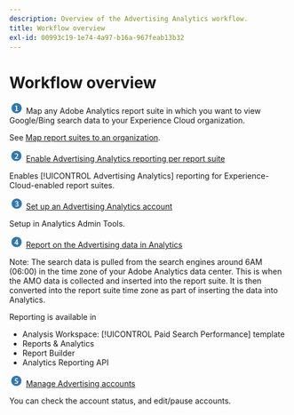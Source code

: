```yaml
---
description: Overview of the Advertising Analytics workflow.
title: Workflow overview
exl-id: 00993c19-1e74-4a97-b16a-967feab13b32
---
```

# Workflow overview

![](assets/step1_icon.png) Map any Adobe Analytics report suite in which you want to view Google/Bing search data to your Experience Cloud organization.

See [Map report suites to an organization](https://docs.adobe.com/content/help/en/core-services/interface/about-core-services/report-suite-mapping.html).

![](assets/step2_icon.png) [Enable Advertising Analytics reporting per report suite](/help/integrate/c-advertising-analytics/c-adanalytics-workflow/aa-provision-rs.md)

Enables [!UICONTROL Advertising Analytics] reporting for Experience-Cloud-enabled report suites.

![](assets/step3_icon.png) [Set up an Advertising Analytics account](/help/integrate/c-advertising-analytics/c-adanalytics-workflow/aa-create-ad-account.md)

Setup in Analytics Admin Tools.

![](assets/step4_icon.png) [Report on the Advertising data in Analytics](/help/integrate/c-advertising-analytics/c-adanalytics-workflow/aa-report-ad-data-an.md)

Note: The search data is pulled from the search engines around 6AM (06:00) in the time zone of your Adobe Analytics data center. This is when the AMO data is collected and inserted into the report suite. It is then converted into the report suite time zone as part of inserting the data into Analytics.

Reporting is available in

*   Analysis Workspace: [!UICONTROL Paid Search Performance] template
*   Reports & Analytics
*   Report Builder
*   Analytics Reporting API

![](assets/step5_icon.png) [Manage Advertising accounts](/help/integrate/c-advertising-analytics/c-adanalytics-workflow/aa-manage-ad-accounts.md)

You can check the account status, and edit/pause accounts.
